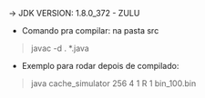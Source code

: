  -> JDK VERSION: 1.8.0_372 - ZULU

- Comando pra compilar: na pasta src
> javac -d . *.java

- Exemplo para rodar depois de compilado:
> java cache_simulator 256 4 1 R 1 bin_100.bin
